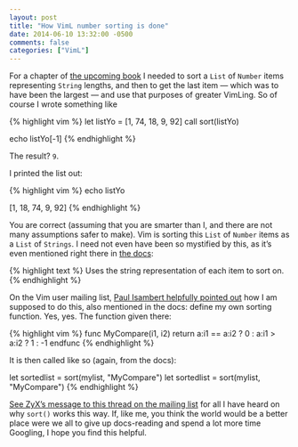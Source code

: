 ```yaml
---
layout: post
title: "How VimL number sorting is done"
date: 2014-06-10 13:32:00 -0500
comments: false
categories: ["VimL"]
---
```


For a chapter of [the upcoming book](http://fifthposition.org/viml-book-to-occur/) I needed to sort a `List` of `Number` items representing `String` lengths, and then to get the last item &#8212; which was to have been the largest &#8212; and use that purposes of greater VimLing. So of course I wrote something like

{% highlight vim %}
let listYo = [1, 74, 18, 9, 92]
call sort(listYo)

echo listYo[-1]
{% endhighlight %}

The result? `9`.

I printed the list out:

{% highlight vim %}
echo listYo

[1, 18, 74, 9, 92]
{% endhighlight %}

You are correct (assuming that you are smarter than I, and there are not many assumptions safer to make). Vim is sorting this `List` of `Number` items as a `List` of `Strings`. I need not even have been so mystified by this, as it&#8217;s even mentioned right there in [the docs](http://vimdoc.sourceforge.net/htmldoc/eval.html#sort()):

{% highlight text %}
Uses the string representation of each item to sort on.
{% endhighlight %}

On the Vim user mailing list, [Paul Isambert helpfully pointed out](https://groups.google.com/d/msg/vim_use/Rjc5XzuvMvY/CnamEwr6azAJ) how I am supposed to do this, also mentioned in the docs: define my own sorting function. Yes, yes. The function given there:

{% highlight vim %}
func MyCompare(i1, i2)
  return a:i1 == a:i2 ? 0 : a:i1 > a:i2 ? 1 : -1
endfunc
{% endhighlight %}

It is then called like so (again, from the docs):

let sortedlist = sort(mylist, "MyCompare")
let sortedlist = sort(mylist, "MyCompare")
{% endhighlight %}

[See ZyX&#8217;s message to this thread on the mailing list](https://groups.google.com/d/msg/vim_use/Rjc5XzuvMvY/mOQF6GIJjbkJ) for all I have heard on why `sort()` works this way. If, like me, you think the world would be a better place were we all to give up docs-reading and spend a lot more time Googling, I hope you find this helpful.


